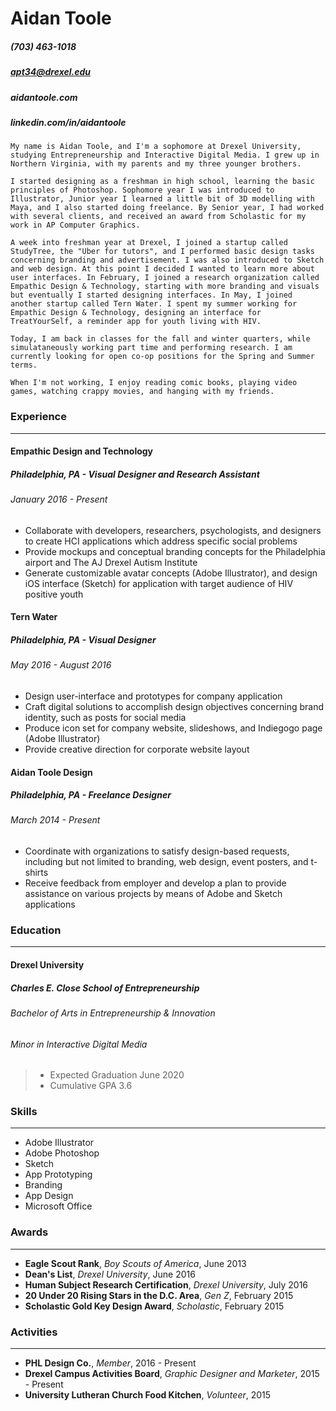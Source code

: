 # Aidan Toole
##### (703) 463-1018
##### apt34@drexel.edu
##### aidantoole.com
##### linkedin.com/in/aidantoole

    My name is Aidan Toole, and I'm a sophomore at Drexel University, studying Entrepreneurship and Interactive Digital Media. I grew up in Northern Virginia, with my parents and my three younger brothers.
   
    I started designing as a freshman in high school, learning the basic principles of Photoshop. Sophomore year I was introduced to Illustrator, Junior year I learned a little bit of 3D modelling with Maya, and I also started doing freelance. By Senior year, I had worked with several clients, and received an award from Scholastic for my work in AP Computer Graphics.
    
    A week into freshman year at Drexel, I joined a startup called StudyTree, the "Uber for tutors", and I performed basic design tasks concerning branding and advertisement. I was also introduced to Sketch and web design. At this point I decided I wanted to learn more about user interfaces. In February, I joined a research organization called Empathic Design & Technology, starting with more branding and visuals but eventually I started designing interfaces. In May, I joined another startup called Tern Water. I spent my summer working for Empathic Design & Technology, designing an interface for TreatYourSelf, a reminder app for youth living with HIV.
    
    Today, I am back in classes for the fall and winter quarters, while simulataneously working part time and performing research. I am currently looking for open co-op positions for the Spring and Summer terms.
    
    When I'm not working, I enjoy reading comic books, playing video games, watching crappy movies, and hanging with my friends.
### Experience
-----
#### Empathic Design and Technology
##### Philadelphia, PA - *Visual Designer and Research Assistant*
###### January 2016 - Present
- Collaborate with developers, researchers, psychologists, and designers to create HCI applications which address specific social problems
- Provide mockups and conceptual branding concepts for the Philadelphia airport and The AJ Drexel Autism Institute 
- Generate customizable avatar concepts (Adobe Illustrator), and design iOS interface (Sketch) for application with target audience of HIV positive youth
#### Tern Water
##### Philadelphia, PA - *Visual Designer*
###### May 2016 - August 2016
- Design user-interface and prototypes for company application
- Craft digital solutions to accomplish design objectives concerning brand identity, such as posts for social media
- Produce icon set for company website, slideshows, and Indiegogo page (Adobe Illustrator)
- Provide creative direction for corporate website layout
#### Aidan Toole Design
##### Philadelphia, PA - *Freelance Designer*
###### March 2014 - Present
- Coordinate with organizations to satisfy design-based requests, including but not limited to branding, web design, event posters, and t-shirts
- Receive feedback from employer and develop a plan to provide assistance on various projects by means of Adobe and Sketch applications
### Education
-----
#### Drexel University
##### *Charles E. Close School of Entrepreneurship*
###### Bachelor of Arts in Entrepreneurship & Innovation
###### Minor in Interactive Digital Media
> - Expected Graduation June 2020
> - Cumulative GPA 3.6
### Skills
-----
- Adobe Illustrator
- Adobe Photoshop
- Sketch
- App Prototyping
- Branding
- App Design
- Microsoft Office
### Awards
-----
- **Eagle Scout Rank**, *Boy Scouts of America*, June 2013
- **Dean's List**, *Drexel University*, June 2016
- **Human Subject Research Certification**, *Drexel University*, July 2016
- **20 Under 20 Rising Stars in the D.C. Area**, *Gen Z*, February 2015
- **Scholastic Gold Key Design Award**, *Scholastic*, February 2015
### Activities
------
- **PHL Design Co.**, *Member*, 2016 - Present
- **Drexel Campus Activities Board**, *Graphic Designer and Marketer*, 2015 - Present
- **University Lutheran Church Food Kitchen**, *Volunteer*, 2015









